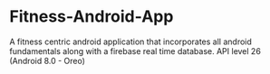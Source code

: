 # Fitness-Android-App
A fitness centric android application that incorporates all android fundamentals along with a firebase real time database. API level 26 (Android 8.0 - Oreo)
